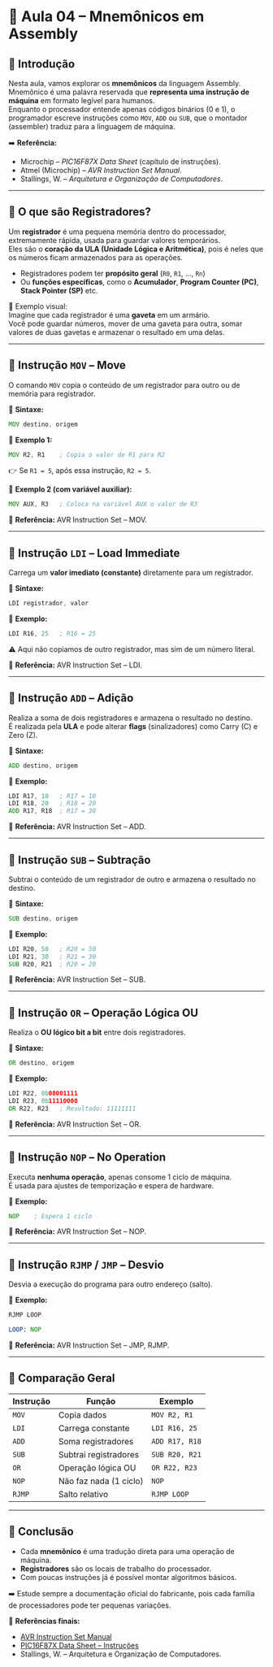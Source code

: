 # 📘 Aula 04 – Mnemônicos em Assembly

## 🧩 Introdução
Nesta aula, vamos explorar os **mnemônicos** da linguagem Assembly.  
Mnemônico é uma palavra reservada que **representa uma instrução de máquina** em formato legível para humanos.  
Enquanto o processador entende apenas códigos binários (0 e 1), o programador escreve instruções como `MOV`, `ADD` ou `SUB`, que o montador (assembler) traduz para a linguagem de máquina.

➡️ **Referência:**  
- Microchip – *PIC16F87X Data Sheet* (capítulo de instruções).  
- Atmel (Microchip) – *AVR Instruction Set Manual*.  
- Stallings, W. – *Arquitetura e Organização de Computadores*.  

---

## 🧾 O que são Registradores?
Um **registrador** é uma pequena memória dentro do processador, extremamente rápida, usada para guardar valores temporários.  
Eles são o **coração da ULA (Unidade Lógica e Aritmética)**, pois é neles que os números ficam armazenados para as operações.

- Registradores podem ter **propósito geral** (`R0`, `R1`, …, `Rn`)  
- Ou **funções específicas**, como o **Acumulador**, **Program Counter (PC)**, **Stack Pointer (SP)** etc.  

📌 Exemplo visual:  
Imagine que cada registrador é uma **gaveta** em um armário.  
Você pode guardar números, mover de uma gaveta para outra, somar valores de duas gavetas e armazenar o resultado em uma delas.

---

## 🔹 Instrução `MOV` – Move
O comando `MOV` copia o conteúdo de um registrador para outro ou de memória para registrador.

📌 **Sintaxe:**
```asm
MOV destino, origem
```

📌 **Exemplo 1:**
```asm
MOV R2, R1    ; Copia o valor de R1 para R2
```
👉 Se `R1 = 5`, após essa instrução, `R2 = 5`.

📌 **Exemplo 2 (com variável auxiliar):**
```asm
MOV AUX, R3   ; Coloca na variável AUX o valor de R3
```

📖 **Referência:** AVR Instruction Set – MOV.

---

## 🔹 Instrução `LDI` – Load Immediate
Carrega um **valor imediato (constante)** diretamente para um registrador.

📌 **Sintaxe:**
```asm
LDI registrador, valor
```

📌 **Exemplo:**
```asm
LDI R16, 25   ; R16 = 25
```

⚠️ Aqui não copiamos de outro registrador, mas sim de um número literal.

📖 **Referência:** AVR Instruction Set – LDI.

---

## 🔹 Instrução `ADD` – Adição
Realiza a soma de dois registradores e armazena o resultado no destino.  
É realizada pela **ULA** e pode alterar **flags** (sinalizadores) como Carry (C) e Zero (Z).

📌 **Sintaxe:**
```asm
ADD destino, origem
```

📌 **Exemplo:**
```asm
LDI R17, 10   ; R17 = 10
LDI R18, 20   ; R18 = 20
ADD R17, R18  ; R17 = 30
```

📖 **Referência:** AVR Instruction Set – ADD.

---

## 🔹 Instrução `SUB` – Subtração
Subtrai o conteúdo de um registrador de outro e armazena o resultado no destino.

📌 **Sintaxe:**
```asm
SUB destino, origem
```

📌 **Exemplo:**
```asm
LDI R20, 50   ; R20 = 50
LDI R21, 30   ; R21 = 30
SUB R20, R21  ; R20 = 20
```

📖 **Referência:** AVR Instruction Set – SUB.

---

## 🔹 Instrução `OR` – Operação Lógica OU
Realiza o **OU lógico bit a bit** entre dois registradores.

📌 **Sintaxe:**
```asm
OR destino, origem
```

📌 **Exemplo:**
```asm
LDI R22, 0b00001111
LDI R23, 0b11110000
OR R22, R23   ; Resultado: 11111111
```

📖 **Referência:** AVR Instruction Set – OR.

---

## 🔹 Instrução `NOP` – No Operation
Executa **nenhuma operação**, apenas consome 1 ciclo de máquina.  
É usada para ajustes de temporização e espera de hardware.

📌 **Exemplo:**
```asm
NOP    ; Espera 1 ciclo
```

📖 **Referência:** AVR Instruction Set – NOP.

---

## 🔹 Instrução `RJMP` / `JMP` – Desvio
Desvia a execução do programa para outro endereço (salto).

📌 **Exemplo:**
```asm
RJMP LOOP
```

```asm
LOOP: NOP
```

📖 **Referência:** AVR Instruction Set – JMP, RJMP.

---

## 🧠 Comparação Geral

| Instrução | Função | Exemplo |
|-----------|--------|---------|
| `MOV`     | Copia dados | `MOV R2, R1` |
| `LDI`     | Carrega constante | `LDI R16, 25` |
| `ADD`     | Soma registradores | `ADD R17, R18` |
| `SUB`     | Subtrai registradores | `SUB R20, R21` |
| `OR`      | Operação lógica OU | `OR R22, R23` |
| `NOP`     | Não faz nada (1 ciclo) | `NOP` |
| `RJMP`    | Salto relativo | `RJMP LOOP` |

---

## 📌 Conclusão
- Cada **mnemônico** é uma tradução direta para uma operação de máquina.  
- **Registradores** são os locais de trabalho do processador.  
- Com poucas instruções já é possível montar algoritmos básicos.  

➡️ Estude sempre a documentação oficial do fabricante, pois cada família de processadores pode ter pequenas variações.

📖 **Referências finais:**
- [AVR Instruction Set Manual](https://ww1.microchip.com/downloads/en/DeviceDoc/AVR-Instruction-Set-Manual-DS40002198A.pdf)  
- [PIC16F87X Data Sheet – Instruções](https://ww1.microchip.com/downloads/en/DeviceDoc/30292c.pdf)  
- Stallings, W. – Arquitetura e Organização de Computadores.
